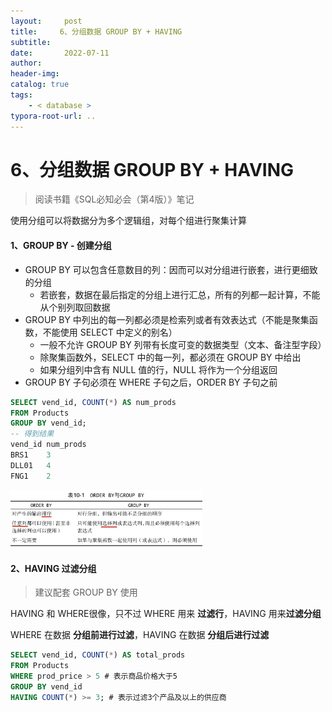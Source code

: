 ```yaml
---
layout:     post
title:     6、分组数据 GROUP BY + HAVING
subtitle:  
date:       2022-07-11
author:     
header-img: 
catalog: true
tags:
    - < database >
typora-root-url: ..
---
```




# 6、分组数据 GROUP BY + HAVING

> 阅读书籍《SQL必知必会（第4版）》笔记

使用分组可以将数据分为多个逻辑组，对每个组进行聚集计算

#### 1、GROUP BY - 创建分组

- GROUP BY 可以包含任意数目的列：因而可以对分组进行嵌套，进行更细致的分组
    - 若嵌套，数据在最后指定的分组上进行汇总，所有的列都一起计算，不能从个别列取回数据
- GROUP BY 中列出的每一列都必须是检索列或者有效表达式（不能是聚集函数，不能使用 SELECT 中定义的别名）
    - 一般不允许 GROUP BY 列带有长度可变的数据类型（文本、备注型字段）
    - 除聚集函数外，SELECT 中的每一列，都必须在 GROUP BY 中给出
    - 如果分组列中含有 NULL 值的行，NULL 将作为一个分组返回
- GROUP BY 子句必须在 WHERE 子句之后，ORDER BY 子句之前

```sql
SELECT vend_id, COUNT(*) AS num_prods
FROM Products
GROUP BY vend_id;
-- 得到结果
vend_id num_prods
BRS1    3
DLL01   4
FNG1    2
```

<img src="/../img/assets_2023/C0C02F17-3F0C-45BA-9F7A-34AE0BBF83AA.png" alt="C0C02F17-3F0C-45BA-9F7A-34AE0BBF83AA" style="zoom:30%;" />

#### 2、HAVING 过滤分组

> 建议配套 GROUP BY 使用

HAVING 和 WHERE很像，只不过 WHERE 用来 **过滤行**，HAVING 用来**过滤分组**

WHERE 在数据 **分组前进行过滤**，HAVING 在数据 **分组后进行过滤**

```sql
SELECT vend_id, COUNT(*) AS total_prods
FROM Products
WHERE prod_price > 5 # 表示商品价格大于5
GROUP BY vend_id
HAVING COUNT(*) >= 3; # 表示过滤3个产品及以上的供应商
```

